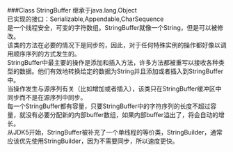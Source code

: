 ###Class StringBuffer
继承于java.lang.Object  
已实现的接口：Serializable,Appendable,CharSequence  
是一个线程安全，可变的字符数组。StringBuffer就像一个String，但是可以被修改。  
该类的方法在必要的情况下是同步的，因此，对于任何特殊实例的操作都好像以调用顺序序列的方式发生的。  
StringBuffer中最主要的操作是添加和插入方法，许多方法都被重写以接收各种类型的数据。他们有效地转换给定的数据为String并且添加或者插入到StringBuffer中。  
当操作发生与源序列有关（比如增加或者插入），该类只在StringBuffer缓冲区中同步而不是在源序列中同步。  
每一个StringBuffer都有容量，只要StringBuffer中的字符序列的长度不超过容量，就没有必要分配新的内部buffer数组，如果内部buffer溢出了，将会自动的增长。  
从JDK5开始，StringBuffer被补充了一个单线程的等价类，StringBuilder，通常应该优先使用StringBuilder，因为不需要同步，所以速度更快。